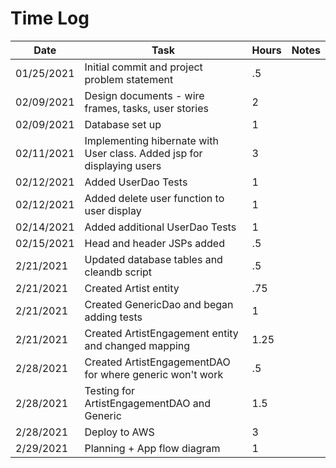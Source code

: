 # Time Log

| Date | Task | Hours | Notes|
|------|------|-------|------|
|01/25/2021|Initial commit and project problem statement |.5 ||
|02/09/2021|Design documents - wire frames, tasks, user stories |2||
|02/09/2021|Database set up |1||
|02/11/2021|Implementing hibernate with User class. Added jsp for displaying users|3||
|02/12/2021|Added UserDao Tests |1||
|02/12/2021|Added delete user function to user display|1||
|02/14/2021|Added additional UserDao Tests |1||
|02/15/2021|Head and header JSPs added|.5||
|2/21/2021|Updated database tables and cleandb script|.5||
|2/21/2021|Created Artist entity|.75||
|2/21/2021|Created GenericDao and began adding tests|1||
|2/21/2021|Created ArtistEngagement entity and changed mapping|1.25||
|2/28/2021|Created ArtistEngagementDAO for where generic won't work|.5||
|2/28/2021|Testing for ArtistEngagementDAO and Generic |1.5||
|2/28/2021|Deploy to AWS|3||
|2/29/2021|Planning + App flow diagram| 1||
